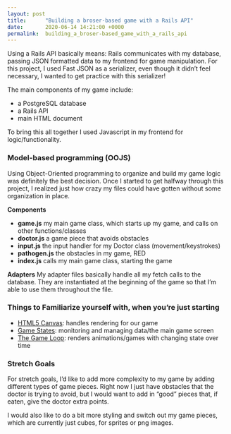 ```yaml
---
layout: post
title:      "Building a broser-based game with a Rails API"
date:       2020-06-14 14:21:00 +0000
permalink:  building_a_broser-based_game_with_a_rails_api
---
```


Using a Rails API basically means:
Rails communicates with my database, passing JSON formatted data to my frontend for game manipulation. For this project, I used Fast JSON as a serializer, even though it didn’t feel necessary, I wanted to get practice with this serializer!

The main components of my game include:
* a PostgreSQL database
* a Rails API
* main HTML document

To bring this all together I used Javascript in my frontend for logic/functionality.

### Model-based programming (OOJS)
Using Object-Oriented programming to organize and build my game logic was definitely the best decision. Once I started to get halfway through this project, I realized just how crazy my files could have gotten without some organization in place.

**Components**
* **game.js** my main game class, which starts up my game, and calls on other functions/classes
* **doctor.js** a game piece that avoids obstacles
* **input.js** the input handler for my Doctor class (movement/keystrokes)
* **pathogen.js** the obstacles in my game, RED
* **index.js** calls my main game class, starting the game

**Adapters**
My adapter files basically handle all my fetch calls to the database. They are instantiated at the beginning of the game so that I’m able to use them throughout the file.

### Things to Familiarize yourself with, when you’re just starting
* [HTML5 Canvas](https://www.w3schools.com/html/html5_canvas.asp): handles rendering for our game
* [Game States](https://codeincomplete.com/articles/javascript-game-foundations-state-management/): monitoring and managing data/the main game screen
* [The Game Loop](https://developer.mozilla.org/en-US/docs/Games/Anatomy): renders animations/games with changing state over time


### Stretch Goals
For stretch goals, I’d like to add more complexity to my game by adding different types of game pieces. Right now I just have obstacles that the doctor is trying to avoid, but I would want to add in “good” pieces that, if eaten, give the doctor extra points. 

I would also like to do a bit more styling and switch out my game pieces, which are currently just cubes, for sprites or png images. 


